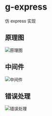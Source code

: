 # g-express

仿 express 实现

## 原理图

![原理图]('./examples/img/schematicDiagram.png')

## 中间件

![中间件]('./examples/img/middleware.png)

## 错误处理

![错误处理]('./examples/img/error.png)
